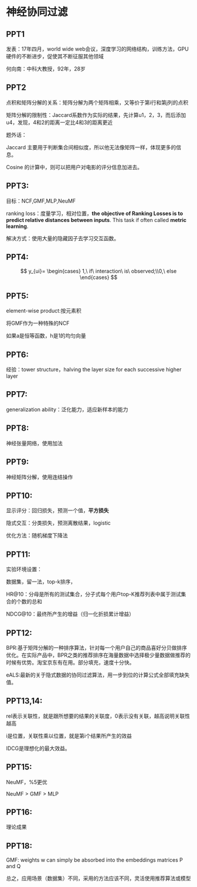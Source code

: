 # 神经协同过滤

## PPT1

发表：17年四月，world wide web会议，深度学习的网络结构，训练方法，GPU硬件的不断进步，促使其不断征服其他领域

何向南：中科大教授，92年，28岁

## PPT2

点积和矩阵分解的关系：矩阵分解为两个矩阵相乘，又等价于第i行和第j列的点积

矩阵分解的限制性：Jaccard系数作为实际的结果，先计算u1，2，3，而后添加u4，发现，4和2的距离一定比4和3的距离更近

题外话：

Jaccard 主要用于判断集合间相似度，所以他无法像矩阵一样，体现更多的信息。

Cosine 的计算中，则可以把用户对电影的评分信息加进去。

## PPT3:

目标：NCF,GMF,MLP,NeuMF

ranking loss：度量学习，相对位置，**the objective of Ranking Losses is to predict relative distances between inputs**. This task if often called **metric learning**.

解决方式：使用大量的隐藏因子去学习交互函数。

## PPT4:

$$
y_{ui}= \begin{cases}  1,\ if\ interaction\ is\ observed;\\0,\ else
\end{cases}
$$

## PPT5:

element-wise product:按元素积

将GMF作为一种特殊的NCF

如果a是恒等函数，h是1的均匀向量

## PPT6:

经验：tower structure，halving the layer size for each successive higher layer

## PPT7:

generalization ability：泛化能力，适应新样本的能力

## PPT8:

神经张量网络，使用加法

## PPT9:

神经矩阵分解，使用连结操作

## PPT10:

显示评分：回归损失，预测一个值，**平方损失**

隐式交互：分类损失，预测离散结果，logistic

优化方法：随机梯度下降法

## PPT11:

实验环境设置：

数据集，留一法，top-k排序，

HR@10：分母是所有的测试集合，分子式每个用户top-K推荐列表中属于测试集合的个数的总和

NDCG@10：最终所产生的增益（归一化折损累计增益）

## PPT12:

BPR:基于矩阵分解的一种排序算法，针对每一个用户自己的商品喜好分贝做排序优化。在实际产品中，BPR之类的推荐排序在海量数据中选择极少量数据做推荐的时候有优势。淘宝京东有在用。部分填充，速度十分快。

eALS:最新的关于隐式数据的协同过滤算法，用一步到位的计算公式全部填充缺失值。

## PPT13,14:

rel表示关联性，就是跟所想要的结果的关联度，0表示没有关联，越高说明关联性越高

i是位置，关联性乘以位置，就是第i个结果所产生的效益

IDCG是理想化的最大效益。

## PPT15:

NeuMF，%5更优

NeuMF > GMF > MLP

## PPT16:

理论成果

## PPT18:

GMF: weights w can simply be absorbed into the embeddings matrices P and Q

总之，应用场景（数据集）不同，采用的方法应该不同，灵活使用推荐算法或模型
